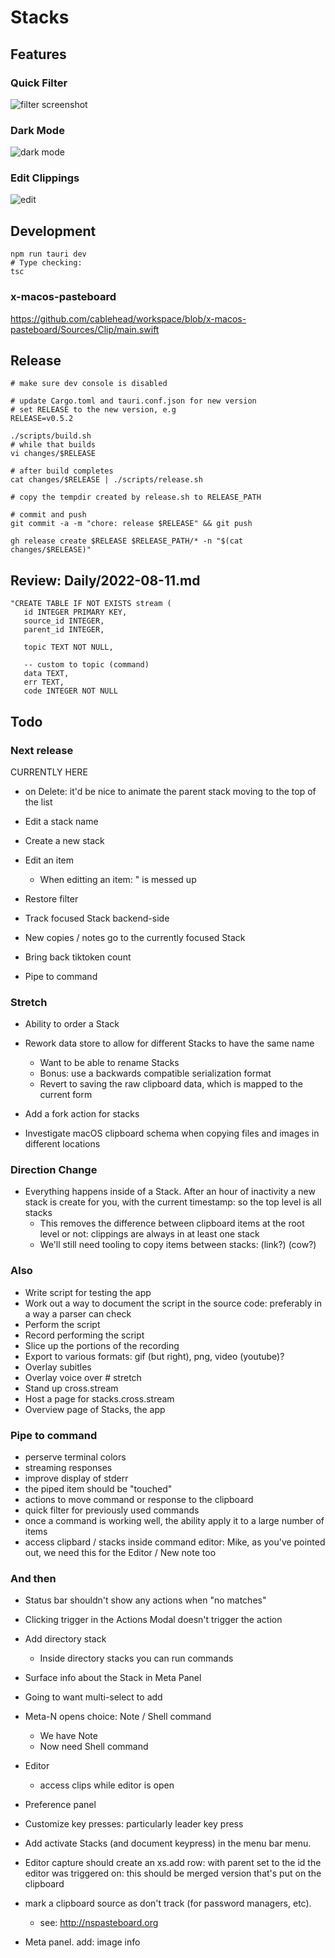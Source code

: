 # Stacks

## Features

### Quick Filter

![filter screenshot](./docs/screenshots/filter.webp)

### Dark Mode

![dark mode](./docs/screenshots/dark-mode.webp)

### Edit Clippings

![edit](./docs/screenshots/edit.webp)

## Development

```
npm run tauri dev
# Type checking:
tsc
```

### x-macos-pasteboard

https://github.com/cablehead/workspace/blob/x-macos-pasteboard/Sources/Clip/main.swift

## Release

```
# make sure dev console is disabled

# update Cargo.toml and tauri.conf.json for new version
# set RELEASE to the new version, e.g
RELEASE=v0.5.2

./scripts/build.sh
# while that builds
vi changes/$RELEASE

# after build completes
cat changes/$RELEASE | ./scripts/release.sh

# copy the tempdir created by release.sh to RELEASE_PATH

# commit and push
git commit -a -m "chore: release $RELEASE" && git push

gh release create $RELEASE $RELEASE_PATH/* -n "$(cat changes/$RELEASE)"
```

## Review: Daily/2022-08-11.md

```
"CREATE TABLE IF NOT EXISTS stream (
   id INTEGER PRIMARY KEY,
   source_id INTEGER,
   parent_id INTEGER,

   topic TEXT NOT NULL,

   -- custom to topic (command)
   data TEXT,
   err TEXT,
   code INTEGER NOT NULL
```

## Todo

### Next release

CURRENTLY HERE

- on Delete: it'd be nice to animate the parent stack moving to the top of the list


- Edit a stack name
- Create a new stack
- Edit an item
    - When editting an item: " is messed up
- Restore filter
- Track focused Stack backend-side
- New copies / notes go to the currently focused Stack
- Bring back tiktoken count
- Pipe to command


### Stretch

- Ability to order a Stack

- Rework data store to allow for different Stacks to have the same name
    - Want to be able to rename Stacks
    - Bonus: use a backwards compatible serialization format
    - Revert to saving the raw clipboard data, which is mapped to the current
      form
- Add a fork action for stacks

- Investigate macOS clipboard schema when copying files and images in different
  locations

### Direction Change

- Everything happens inside of a Stack. After an hour of inactivity a new
  stack is create for you, with the current timestamp: so the top level is all
  stacks
    - This removes the difference between clipboard items at the root level or
      not: clippings are always in at least one stack
    - We'll still need tooling to copy items between stacks: (link?) (cow?)

### Also

- Write script for testing the app
- Work out a way to document the script in the source code: preferably in a way
  a parser can check
- Perform the script
- Record performing the script
- Slice up the portions of the recording
- Export to various formats: gif (but right), png, video (youtube)?
- Overlay subitles
- Overlay voice over # stretch
- Stand up cross.stream
- Host a page for stacks.cross.stream
- Overview page of Stacks, the app

### Pipe to command

- perserve terminal colors
- streaming responses
- improve display of stderr
- the piped item should be "touched"
- actions to move command or response to the clipboard
- quick filter for previously used commands
- once a command is working well, the ability apply it to a large number of
  items
- access clipbard / stacks inside command editor: Mike, as you've pointed out,
  we need this for the Editor / New note too

### And then

- Status bar shouldn't show any actions when "no matches"

- Clicking trigger in the Actions Modal doesn't trigger the action

- Add directory stack
    - Inside directory stacks you can run commands

- Surface info about the Stack in Meta Panel

- Going to want multi-select to add

- Meta-N opens choice: Note / Shell command
    - We have Note
    - Now need Shell command

- Editor
    - access clips while editor is open

- Preference panel

- Customize key presses: particularly leader key press
- Add activate Stacks (and document keypress) in the menu bar menu.

- Editor capture should create an xs.add row: with parent set to the id the
  editor was triggered on: this should be merged version that's put on the
  clipboard

- mark a clipboard source as don't track (for password managers, etc).
    - see: http://nspasteboard.org

- Meta panel. add: image info

